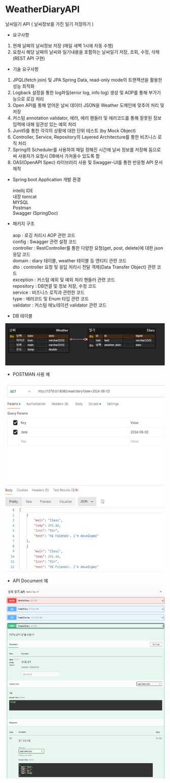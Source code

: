 # WeatherDiaryAPI
 
날씨일기 API
( 날씨정보를 가진 일기 저장하기 )

- 요구사항
1. 현재 날짜의 날씨정보 저장 (매일 새벽 1시에 자동 수행) 
2. 요청시 해당 날짜의 날씨와 일기내용을 포함하는 날씨일기 저장, 조회, 수정, 삭제 (REST API 구현)

- 기술 요구사항
1. JPQL(fetch join) 및 JPA Spring Data, read-only mode의 트랜잭션을 활용한 성능 최적화 
2. Logback 설정을 통한 log파일(error log, info log) 생성 및 AOP를 통해 부가기능으로 로깅 처리
3. Open API를 통해 얻어온 날씨 데이터 JSON을 Weather 도메인에 맞추어 처리 및 저장
4. 커스텀 annotation validator, 에러, 에러 핸들러 및 에러코드를 통해 잘못된 정보 입력에 대해 일관성 있는 예외 처리
5. Junit5를 통한 각각의 상황에 대한 단위 테스트 (by Mock Object)
6. Controller, Service, Repository의 Layered Architecture를 통한 비즈니스 로직 처리
7. Spring의 Scheduler를 사용하여 매일 정해진 시간에 날씨 정보를 저장해 둠으로써 사용자가 요청시 DB에서 가져올수 있도록 함
8. OAS(OpenAPI Spec) 라이브러리 사용 및 Swagger-UI를 통한 반응형 API 문서 제작

- Spring boot Application 개발 환경<br> <br>
intellij IDE <br>
내장 tomcat <br>
MYSQL <br>
Postman <br>
Swagger (SpringDoc) <br>

- 패키지 구조 <br> <br>
aop : 로깅 처리시 AOP 관련 코드 <br>
config : Swagger 관련 설정 코드 <br>
controller : RestController를 통한 다양한 요청(get, post, delete)에 대한 json 응답 코드 <br>
domain : diary 테이블, weather 테이블 등 엔티티 관련 코드 <br>
dto : controller 요청 및 응답 처리시 전달 객제(Data Transfer Object) 관련 코드 <br>
exception : 커스텀 예외 및 예외 처리 핸들러 관련 코드 <br>
repository : DB연결 및 정보 저장, 수정 코드 <br>
service : 비즈니스 로직과 관련한 코드 <br>
type : 에러코드 및 Enum 타입 관련 코드 <br>
validator : 커스텀 애노테이션 validator 관련 코드 <br>

- DB 테이블 <br>
<img src = "/DB_capture.PNG">
<br>

- POSTMAN 사용 예 <br>
<img src = "/postman_capture.PNG" width="600" height="600">
<br>

- API Document 예 <br>
<img src = "/swaggerUI_capture.PNG" width="600" height="600">
<br>
